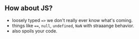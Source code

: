 ## How about JS?

* loosely typed ``=>`` we don't really ever know what's coming.
* things like ``==``, ``null``, ``undefined``, ``NaN`` with straaange behavior.
* also spoils your code.
